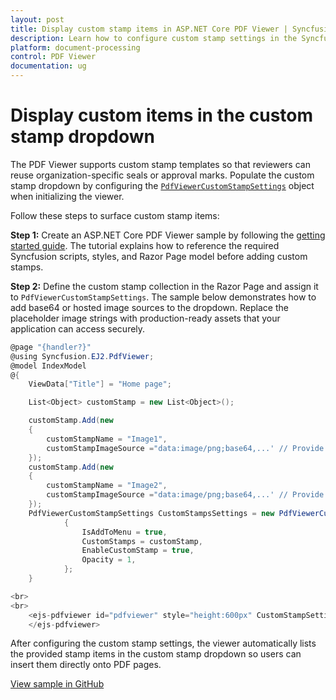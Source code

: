 ```yaml
---
layout: post
title: Display custom stamp items in ASP.NET Core PDF Viewer | Syncfusion
description: Learn how to configure custom stamp settings in the Syncfusion ASP.NET Core PDF Viewer so users can apply personalized stamps from the custom stamp dropdown.
platform: document-processing
control: PDF Viewer
documentation: ug
---
```


# Display custom items in the custom stamp dropdown

The PDF Viewer supports custom stamp templates so that reviewers can reuse organization-specific seals or approval marks. Populate the custom stamp dropdown by configuring the [`PdfViewerCustomStampSettings`](https://help.syncfusion.com/cr/aspnetcore-js2/Syncfusion.EJ2.PdfViewer.PdfViewerCustomStampSettings.html) object when initializing the viewer.

Follow these steps to surface custom stamp items:

**Step 1:** Create an ASP.NET Core PDF Viewer sample by following the [getting started guide](https://help.syncfusion.com/document-processing/pdf/pdf-viewer/asp-net-core/getting-started). The tutorial explains how to reference the required Syncfusion scripts, styles, and Razor Page model before adding custom stamps.

**Step 2:** Define the custom stamp collection in the Razor Page and assign it to `PdfViewerCustomStampSettings`. The sample below demonstrates how to add base64 or hosted image sources to the dropdown. Replace the placeholder image strings with production-ready assets that your application can access securely.

```cs
@page "{handler?}"
@using Syncfusion.EJ2.PdfViewer;
@model IndexModel
@{
    ViewData["Title"] = "Home page";

    List<Object> customStamp = new List<Object>();

    customStamp.Add(new
    {
        customStampName = "Image1",
        customStampImageSource ="data:image/png;base64,...' // Provide a valid base64 or URL for the image"
    });
    customStamp.Add(new
    {
        customStampName = "Image2",
        customStampImageSource ="data:image/png;base64,...' // Provide a valid base64 or URL for the image"
    });
    PdfViewerCustomStampSettings CustomStampsSettings = new PdfViewerCustomStampSettings()
            {
                IsAddToMenu = true,
                CustomStamps = customStamp,
                EnableCustomStamp = true,
                Opacity = 1,
            };
    }

<br>
<br>
    <ejs-pdfviewer id="pdfviewer" style="height:600px" CustomStampSettings="@CustomStampsSettings" documentPath="https://cdn.syncfusion.com/content/pdf/pdf-succinctly.pdf">
    </ejs-pdfviewer>
```

After configuring the custom stamp settings, the viewer automatically lists the provided stamp items in the custom stamp dropdown so users can insert them directly onto PDF pages.

[View sample in GitHub](https://github.com/SyncfusionExamples/asp-core-pdf-viewer-examples/tree/master/How%20to)

